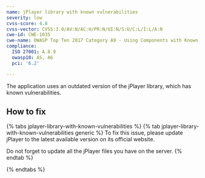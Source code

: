 ```yaml
---
name: jPlayer library with known vulnerabilities
severity: low
cvss-score: 4.8
cvss-vector: CVSS:3.0/AV:N/AC:H/PR:N/UI:N/S:U/C:L/I:L/A:N
cwe-id: CWE-1035
cwe-name: OWASP Top Ten 2017 Category A9 - Using Components with Known Vulnerabilities
compliance:
  ISO 27001: A.8.9
  owasp10: A5, A6
  pci: '6.2'

---            
```


The application uses an outdated version of the jPlayer library, which has known vulnerabilities.

## How to fix

{% tabs jplayer-library-with-known-vulnerabilities %}
{% tab jplayer-library-with-known-vulnerabilities generic %}
To fix this issue, please update jPlayer to the latest available version on its official website.

Do not forget to update all the jPlayer files you have on the server.
{% endtab %}

{% endtabs %}
